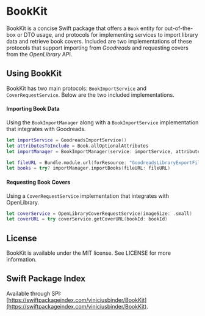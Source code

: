 # BookKit
BookKit is a concise Swift package that offers a `Book` entity for out-of-the-box or DTO usage, and protocols for implementing services to import library data and retrieve book covers. Included are two implementations of these protocols that support importing from _Goodreads_ and requesting covers from the _OpenLibrary_ API.

## Using BookKit

BookKit has two main protocols: `BookImportService` and `CoverRequestService`. Below are the two included implementations.

#### Importing Book Data
Using the `BookImportManager` along with a `BookImportService` implementation that integrates with Goodreads.

```Swift
let importService = GoodreadsImportService()
let attributesToInclude = Book.allOptionalAttributes
let importManager = BookImportManager(service: importService, attributesToInclude: attributesToInclude)

let fileURL = Bundle.module.url(forResource: "GoodreadsLibraryExportFile", withExtension: "csv")!
let books = try? importManager.importBooks(fileURL: fileURL)
```

#### Requesting Book Covers
Using a `CoverRequestService` implementation that integrates with OpenLibrary.

```Swift
let coverService = OpenLibraryCoverRequestService(imageSize: .small)
let coverURL = try coverService.getCoverURL(bookId: bookId)
```


## License
BookKit is available under the MIT license. See LICENSE for more information.

## Swift Package Index
Available through SPI: [https://swiftpackageindex.com/viniciusbinder/BookKit](https://swiftpackageindex.com/viniciusbinder/BookKit).
